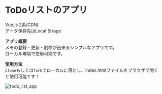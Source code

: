 # ToDoリストのアプリ

Vue.js 2系(CDN)  
データ保存先はLocal Strage  

**アプリ概要**  
メモの登録・更新・削除が出来るシンプルなアプリです。  
ローカル環境で使用可能です。

**使用方法**    
`clone`もしくは`fork`でローカルに落とし、index.htmlファイルをブラウザで開くと使用可能です！

![todo_list_app](https://user-images.githubusercontent.com/64824195/150998378-a110aa4f-9dc0-47bc-878f-9b37b0370379.png)
